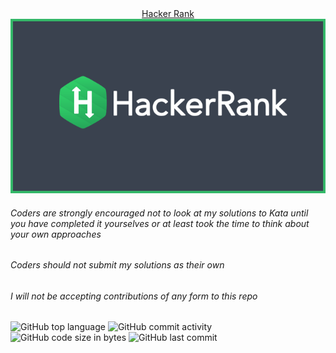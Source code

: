 <div align="center">
  <div><a href="https://www.hackerrank.com/z_eduardofaria">Hacker Rank</a></div>
  <img src="./assets/cover.png" />
</div>

###### Coders are strongly encouraged not to look at my solutions to Kata until you have completed it yourselves or at least took the time to think about your own approaches

###### Coders should not submit my solutions as their own

###### I will not be accepting contributions of any form to this repo


![GitHub top language](https://img.shields.io/github/languages/top/zEduardofaria/hacker-rank)
![GitHub commit activity](https://img.shields.io/github/commit-activity/m/zEduardofaria/hacker-rank)
![GitHub code size in bytes](https://img.shields.io/github/languages/code-size/zEduardofaria/hacker-rank)
![GitHub last commit](https://img.shields.io/github/last-commit/zEduardofaria/hacker-rank)
